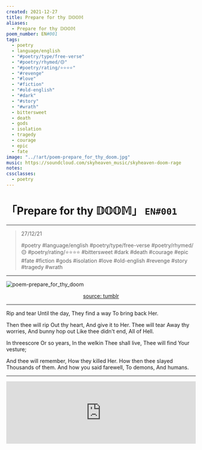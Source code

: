 ```yaml
---
created: 2021-12-27
title: Prepare for thy 𝔻𝕆𝕆𝕄
aliases:
  - Prepare for thy 𝔻𝕆𝕆𝕄
poem_number: EN#001
tags:
  - poetry
  - language/english
  - "#poetry/type/free-verse"
  - "#poetry/rhymed/🟡"
  - "#poetry/rating/⭐⭐⭐⭐"
  - "#revenge"
  - "#love"
  - "#fiction"
  - "#old-english"
  - "#dark"
  - "#story"
  - "#wrath"
  - bittersweet
  - death
  - gods
  - isolation
  - tragedy
  - courage
  - epic
  - fate
image: "../!art/poem-prepare_for_thy_doom.jpg"
music: https://soundcloud.com/skyheaven_music/skyheaven-doom-rage
notes:
cssclasses:
  - poetry
---
```

# 「Prepare for thy 𝔻𝕆𝕆𝕄」 `EN#001`

---

> 27/12/21
>  
> #poetry
> #language/english 
> #poetry/type/free-verse 
> #poetry/rhymed/🟡 
> #poetry/rating/⭐⭐⭐⭐ 
> #bittersweet #dark #death #courage #epic #fate #fiction #gods #isolation #love #old-english #revenge #story #tragedy #wrath 

---

![poem-prepare_for_thy_doom](../!art/poem-prepare_for_thy_doom.jpg)


<center class="img_caption"><a href="https://www.tumblr.com/doctorsiren/658422140475949056/doomguy-and-daisy" class="source-link">source: tumblr</a></center>

---

Rip and tear
Until the day,
They find a way
To bring back Her.

Then thee will rip
Out thy heart,
And give it to Her.
Thee will tear
Away thy worries,
And bunny hop out
Like thee didn't end,
All of Hell.

In threescore
Or so years,
In the welkin
Thee shall live,
Thee will find
Your vesture;

And thee will remember,
How they killed Her.
How then thee slayed
Thousands of them.
And how you said farewell,
To demons,
And humans.

---

<iframe width="100%" height="166" scrolling="no" frameborder="no" allow="autoplay" src="https://w.soundcloud.com/player/?url=https%3A//api.soundcloud.com/tracks/1149113959&color=%23ff5500&auto_play=false&hide_related=false&show_comments=true&show_user=true&show_reposts=false&show_teaser=true"></iframe>